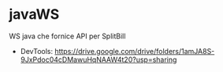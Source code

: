 # javaWS
WS java che fornice API per SplitBill

- DevTools: https://drive.google.com/drive/folders/1amJA8S-9JxPdoc04cDMawuHqNAAW4t20?usp=sharing